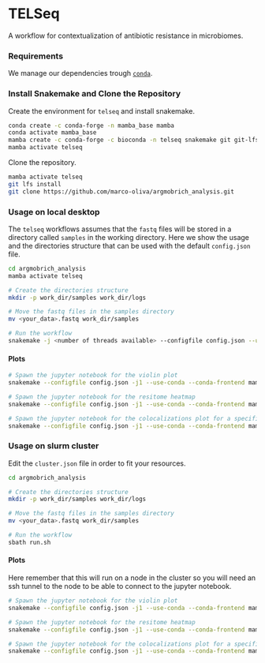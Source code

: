 # TELSeq
A workflow for contextualization of antibiotic resistance in microbiomes.

### Requirements 
We manage our dependencies trough [`conda`](https://docs.conda.io/projects/conda/en/latest/user-guide/install/index.html).

### Install Snakemake and Clone the Repository

Create the environment for `telseq` and install snakemake.

```bash
conda create -c conda-forge -n mamba_base mamba
conda activate mamba_base
mamba create -c conda-forge -c bioconda -n telseq snakemake git git-lfs
mamba activate telseq
```

Clone the repository.

```bash
mamba activate telseq
git lfs install
git clone https://github.com/marco-oliva/argmobrich_analysis.git
```

### Usage on local desktop

The `telseq` workflows assumes that the `fastq` files will be stored in a directory called `samples` in the working directory. Here we show the usage and the directories structure that can be used with the default `config.json` file.

```bash
cd argmobrich_analysis
mamba activate telseq

# Create the directories structure
mkdir -p work_dir/samples work_dir/logs 

# Move the fastq files in the samples directory
mv <your_data>.fastq work_dir/samples

# Run the workflow
snakemake -j <number of threads available> --configfile config.json --use-conda --conda-frontend mamba
```

#### Plots
```bash
# Spawn the jupyter notebook for the violin plot
snakemake --configfile config.json -j1 --use-conda --conda-frontend mamba --edit-notebook violin_plot_all_samples.pdf

# Spawn the jupyter notebook for the resitome heatmap
snakemake --configfile config.json -j1 --use-conda --conda-frontend mamba --edit-notebook heatmap_all_samples.pdf

# Spawn the jupyter notebook for the colocalizations plot for a specific sample
snakemake --configfile config.json -j1 --use-conda --conda-frontend mamba --edit-notebook <your sample name>_colocalizations_plot.pdf"
```

### Usage on slurm cluster

Edit the `cluster.json` file in order to fit your resources.

```bash
cd argmobrich_analysis

# Create the directories structure
mkdir -p work_dir/samples work_dir/logs 

# Move the fastq files in the samples directory
mv <your_data>.fastq work_dir/samples

# Run the workflow
sbath run.sh
```

#### Plots
Here remember that this will run on a node in the cluster so you will need an ssh tunnel to the node to be able to connect to the jupyter notebook.

```bash
# Spawn the jupyter notebook for the violin plot
snakemake --configfile config.json -j1 --use-conda --conda-frontend mamba --edit-notebook violin_plot_all_samples.pdf

# Spawn the jupyter notebook for the resitome heatmap
snakemake --configfile config.json -j1 --use-conda --conda-frontend mamba --edit-notebook heatmap_all_samples.pdf

# Spawn the jupyter notebook for the colocalizations plot for a specific sample
snakemake --configfile config.json -j1 --use-conda --conda-frontend mamba --edit-notebook <your sample name>_colocalizations_plot.pdf
```

